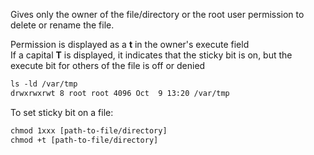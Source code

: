 
Gives only the owner of the file/directory or the root user permission to delete or rename the file.  
  
Permission is displayed as a **t** in the owner's execute field  
If a capital **T** is displayed, it indicates that the sticky bit is on, but the execute bit for others of the file is off or denied  

```bash
ls -ld /var/tmp  
drwxrwxrwt 8 root root 4096 Oct  9 13:20 /var/tmp
```

To set sticky bit on a file:  
```bash
chmod 1xxx [path-to-file/directory]  
chmod +t [path-to-file/directory]
```